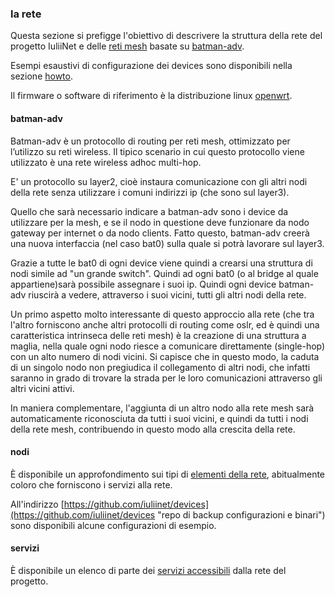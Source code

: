 ### la rete

Questa sezione si prefigge l'obiettivo di descrivere la struttura della rete del progetto IuliiNet e delle [reti mesh](http://it.wikipedia.org/wiki/Wireless_mesh_network "wireless mesh network su wikipedia") basate su [batman-adv](http://www.open-mesh.org/wiki/batman-adv/ "batman-adv homepage"). 

Esempi esaustivi di configurazione dei devices sono disponibili nella sezione [howto](../howto.html "esempi di configurazione").

Il firmware o software di riferimento è la distribuzione linux [openwrt](https://openwrt.org/ "wireless freedom").

#### batman-adv

Batman-adv è un protocollo di routing per reti mesh, ottimizzato per l’utilizzo su reti  wireless. Il tipico scenario in cui questo protocollo viene utilizzato è una rete wireless adhoc multi-hop.

E' un protocollo su layer2, cioè instaura comunicazione con gli altri nodi della rete senza utilizzare i comuni indirizzi ip (che sono sul layer3).

Quello che sarà necessario indicare a batman-adv sono i device da utilizzare per la mesh, e se il nodo in questione deve funzionare da nodo gateway per internet o da nodo clients. Fatto questo, batman-adv creerà una nuova interfaccia (nel caso bat0) sulla quale si potrà lavorare sul layer3.

Grazie a tutte le bat0 di ogni device viene quindi a crearsi una struttura di nodi simile ad "un grande switch". Quindi ad ogni bat0 (o al bridge al quale appartiene)sarà possibile assegnare i suoi ip. Quindi ogni device batman-adv riuscirà a vedere, attraverso i suoi vicini, tutti gli altri nodi della rete.

Un primo aspetto molto interessante di questo approccio alla rete (che tra l'altro forniscono anche altri protocolli di routing come oslr, ed è quindi una caratteristica intrinseca delle reti mesh) è la creazione di una struttura a maglia, nella quale ogni nodo riesce a comunicare direttamente (single-hop) con un alto numero di nodi vicini. Si capisce che in questo modo, la caduta di un singolo nodo non pregiudica il collegamento di altri nodi, che infatti saranno in grado di trovare la strada per le loro comunicazioni attraverso gli altri vicini attivi.

In maniera complementare, l'aggiunta di un altro nodo alla rete mesh sarà automaticamente riconosciuta da tutti i suoi vicini, e quindi da tutti i nodi della rete mesh, contribuendo in questo modo alla crescita della rete.

#### nodi

È disponibile un approfondimento sui tipi di [elementi della rete](nodi.html "i nodi della rete"), abitualmente coloro che forniscono i servizi alla rete.

All'indirizzo [https://github.com/iuliinet/devices](https://github.com/iuliinet/devices "repo di backup configurazioni e binari") sono disponibili alcune configurazioni di esempio.

#### servizi 
 
È disponibile un elenco di parte dei [servizi accessibili](servizi.html "servizi") dalla rete del progetto.
